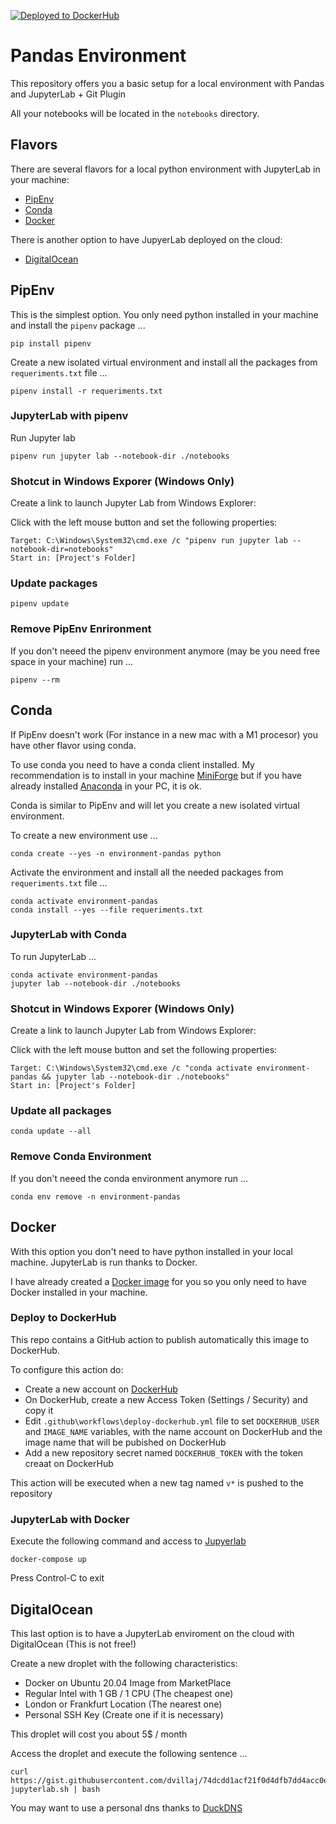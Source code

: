 [![Deployed to DockerHub](https://github.com/dvillaj/Environment-Pandas/actions/workflows/deploy-dockerhub.yml/badge.svg)](https://github.com/dvillaj/Environment-Pandas/actions/workflows/deploy-dockerhub.yml)

# Pandas Environment

This repository offers you a basic setup for a local environment with Pandas and JupyterLab + Git Plugin

All your notebooks will be located in the `notebooks` directory.

## Flavors

There are several flavors for a local python environment with JupyterLab in your machine:

- [PipEnv](https://pipenv.pypa.io/en/latest/)
- [Conda](https://docs.conda.io/projects/conda/en/latest/index.html)
- [Docker](https://www.docker.com/)

There is another option to have JupyerLab deployed on the cloud:

- [DigitalOcean](https://www.digitalocean.com/)

## PipEnv

This is the simplest option. You only need python installed in your machine and install the `pipenv` package ...

```
pip install pipenv
```

Create a new isolated virtual environment and install all the packages from `requeriments.txt` file ...

```
pipenv install -r requeriments.txt
```

### JupyterLab with pipenv

Run Jupyter lab

```
pipenv run jupyter lab --notebook-dir ./notebooks
```

### Shotcut in Windows Exporer (Windows Only)

Create a link to launch Jupyter Lab from Windows Explorer:

Click with the left mouse button and set the following properties:
```
Target: C:\Windows\System32\cmd.exe /c "pipenv run jupyter lab --notebook-dir=notebooks"
Start in: [Project's Folder]
```

### Update packages

```
pipenv update
```

### Remove PipEnv Enrironment

If you don't neeed the pipenv environment anymore (may be you need free space in your machine) run ...

```
pipenv --rm
```

## Conda

If PipEnv doesn't work (For instance in a new mac with a M1 procesor) you have other flavor using conda.

To use conda you need to have a conda client installed. My recommendation is to install in your machine [MiniForge](https://github.com/conda-forge/miniforge) but if you have already installed [Anaconda](https://www.anaconda.com/) in your PC, it is ok.

Conda is similar to PipEnv and will let you create a new isolated virtual environment.

To create a new environment use ...

```
conda create --yes -n environment-pandas python

```

Activate the environment and install all the needed packages from `requeriments.txt` file ...

```
conda activate environment-pandas
conda install --yes --file requeriments.txt
```

### JupyterLab with Conda

To run JupyterLab ...

```
conda activate environment-pandas
jupyter lab --notebook-dir ./notebooks
```

### Shotcut in Windows Exporer (Windows Only)

Create a link to launch Jupyter Lab from Windows Explorer:

Click with the left mouse button and set the following properties:
```
Target: C:\Windows\System32\cmd.exe /c "conda activate environment-pandas && jupyter lab --notebook-dir ./notebooks"
Start in: [Project's Folder]
```

### Update all packages

```
conda update --all
```

### Remove Conda Environment


If you don't neeed the conda environment anymore run ...

````
conda env remove -n environment-pandas
````

## Docker

With this option you don't need to have python installed in your local machine. JupyterLab is run thanks to Docker.

I have already created a [Docker image](https://github.com/dvillaj/Docker-JupyterLab-Pandas) for you so you only need to have Docker installed in your machine.

### Deploy to DockerHub

This repo contains a GitHub action to publish automatically this image to DockerHub.

To configure this action do:

- Create a new account on [DockerHub](https://hub.docker.com)
- On DockerHub, create a new Access Token (Settings / Security) and copy it
- Edit `.github\workflows\deploy-dockerhub.yml` file to set `DOCKERHUB_USER` and `IMAGE_NAME` variables, with the name account on DockerHub and the image name that will be pubished on DockerHub
- Add a new repository secret named `DOCKERHUB_TOKEN` with the token creaat on DockerHub


This action will be executed when a new tag named `v*` is pushed to the repository


### JupyterLab with Docker

Execute the following command and access to [Jupyerlab](http://loPcalhost:8888/lab)

```
docker-compose up
```

Press Control-C to exit 

## DigitalOcean

This last option is to have a JupyterLab enviroment on the cloud with DigitalOcean (This is not free!)

Create a new droplet with the following characteristics:

- Docker on Ubuntu 20.04 Image from MarketPlace
- Regular Intel with 1 GB / 1 CPU (The cheapest one)
- London or Frankfurt Location (The nearest one)
- Personal SSH Key (Create one if it is necessary)

This droplet will cost you about 5$ / month

Access the droplet and execute the following sentence ...

```
curl https://gist.githubusercontent.com/dvillaj/74dcdd1acf21f0d4dfb7dd4acc0eb3f6/raw/68ef024807ea533e1c8fa1e4123f1a1a01cce68f/deploy-jupyterlab.sh | bash
```

You may want to use a personal dns thanks to [DuckDNS](https://www.duckdns.org/)